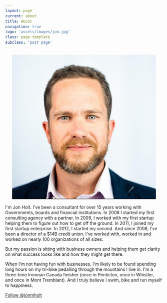 ```yaml
---
layout: page
current: about
title: About
navigation: true
logo: 'assets/images/jon.jpg'
class: page-template
subclass: 'post page'
---
```

<p style="text-align: center;">
<img class="" src="/assets/images/jon.jpg" alt="{{ site.title }}"/>
</p>

I'm Jon Holt. I've been a consultant for over 15 years working with Governments, boards and financial institutions. In 2008 I started my first consulting agency with a partner. In 2009, I worked with my first startup helping them to figure out how to get off the ground. In 2011, I joined my first startup enterprise. In 2012, I started my second. And since 2008, I've been a director of a $14B credit union. I've worked with, worked in and worked on nearly 100 organizations of all sizes.

But my passion is sitting with business owners and helping them get clarity on what success looks like and how they might get there.

When I'm not having fun with businesses, I'm likely to be found spending long hours on my tri-bike pedalling through the mountains I live in. I'm a three-time Ironman Canada finisher (once in Penticton, once in Whistler, and once in Mont Tremblant). And I truly believe I swim, bike and run myself to happiness.

<p>
  <a class="twitter-follow-button" href="https://twitter.com/jonmholt">Follow @jonmholt</a>
</p>
